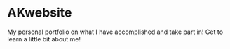 # AKwebsite
My personal portfolio on what I have accomplished and take part in! Get to learn a little bit about me!
